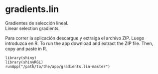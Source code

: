 gradients.lin
=============

Gradientes de selección lineal.  
Linear selection gradients.  

Para correr la aplicación descargue y extraiga el archivo ZIP. Luego introduzca en R.
To run the app download and extract the ZIP file. Then, copy and paste in R. 

```
library(shiny)
library(shinyRGL) 
runApp("/path/to/the/app/gradients.lin-master")

```

